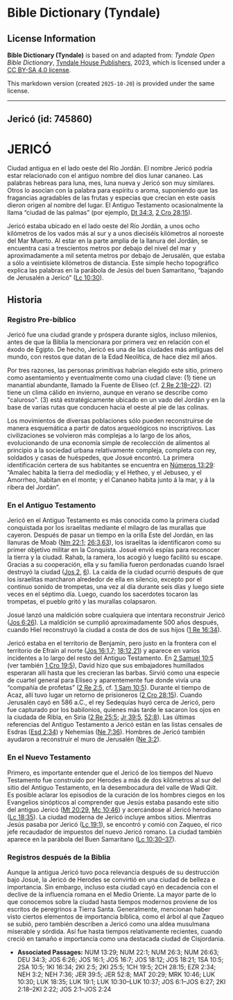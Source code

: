 # Bible Dictionary (Tyndale)

## License Information

**Bible Dictionary (Tyndale)** is based on and adapted from: _Tyndale Open Bible Dictionary_, [Tyndale House Publishers](https://tyndaleopenresources.com/), 2023, which is licensed under a [CC BY-SA 4.0 license](https://creativecommons.org/licenses/by-sa/4.0/legalcode.en).

This markdown version (created `2025-10-20`) is provided under the same license.



--------------------------------

## Jericó (id: 745860)

JERICÓ
======

Ciudad antigua en el lado oeste del Río Jordán. El nombre Jericó podría estar relacionado con el antiguo nombre del dios lunar cananeo. Las palabras hebreas para luna, mes, luna nueva y Jericó son muy similares. Otros lo asocian con la palabra para espíritu o aroma, suponiendo que las fragancias agradables de las frutas y especias que crecían en este oasis dieron origen al nombre del lugar. El Antiguo Testamento ocasionalmente la llama “ciudad de las palmas” (por ejemplo, [Dt 34:3,](https://ref.ly/Deut34:3) [2 Cro 28:15](https://ref.ly/2Chr28:15)).

Jericó estaba ubicado en el lado oeste del Río Jordán, a unos ocho kilómetros de los vados más al sur y a unos dieciséis kilómetros al noroeste del Mar Muerto. Al estar en la parte amplia de la llanura del Jordán, se encuentra casi a trescientos metros por debajo del nivel del mar y aproximadamente a mil setenta metros por debajo de Jerusalén, que estaba a sólo a veintisiete kilómetros de distancia. Este simple hecho topográfico explica las palabras en la parábola de Jesús del buen Samaritano, “bajando de Jerusalén a Jericó” ([Lc 10:30](https://ref.ly/Luke10:30)).

Historia
--------

### Registro Pre\-bíblico

Jericó fue una ciudad grande y próspera durante siglos, incluso milenios, antes de que la Biblia la mencionara por primera vez en relación con el éxodo de Egipto. De hecho, Jericó es una de las ciudades más antiguas del mundo, con restos que datan de la Edad Neolítica, de hace diez mil años.

Por tres razones, las personas primitivas habrían elegido este sitio, primero como asentamiento y eventualmente como una ciudad clave: (1\) tiene un manantial abundante, llamado la Fuente de Eliseo (cf. [2 Re 2:18–22](https://ref.ly/2Kgs2:18-2Kgs2:22)). (2\) tiene un clima cálido en invierno, aunque en verano se describe como "caluroso". (3\) está estratégicamente ubicado en un vado del Jordán y en la base de varias rutas que conducen hacia el oeste al pie de las colinas.

Los movimientos de diversas poblaciones sólo pueden reconstruirse de manera esquemática a partir de datos arqueológicos no inscriptivos. Las civilizaciones se volvieron más complejas a lo largo de los años, evolucionando de una economía simple de recolección de alimentos al principio a la sociedad urbana relativamente compleja, completa con rey, soldados y casas de huéspedes, que Josué encontró. La primera identificación certera de sus habitantes se encuentra en [Números 13:29](https://ref.ly/Num13:29): “Amalec habita la tierra del mediodía; y el Hetheo, y el Jebuseo, y el Amorrheo, habitan en el monte; y el Cananeo habita junto á la mar, y á la ribera del Jordán”.

### En el Antiguo Testamento

Jericó en el Antiguo Testamento es más conocida como la primera ciudad conquistada por los israelitas mediante el milagro de las murallas que cayeron. Después de pasar un tiempo en la orilla Este del Jordán, en las llanuras de Moab ([Nm 22:1;](https://ref.ly/Num22:1) [26:3,63](https://ref.ly/Num26:3,Num26:63)), los israelitas la identificaron como su primer objetivo militar en la Conquista. Josué envió espías para reconocer la tierra y la ciudad. Rahab, la ramera, los acogió y luego facilitó su escape. Gracias a su cooperación, ella y su familia fueron perdonadas cuando Israel destruyó la ciudad ([Jos 2,](https://ref.ly/Josh2:1-Josh2:24) [6](https://ref.ly/Josh6:1-Josh6:27)). La caída de la ciudad ocurrió después de que los israelitas marcharon alrededor de ella en silencio, excepto por el continuo sonido de trompetas, una vez al día durante seis días y luego siete veces en el séptimo día. Luego, cuando los sacerdotes tocaron las trompetas, el pueblo gritó y las murallas colapsaron.

Josué lanzó una maldición sobre cualquiera que intentara reconstruir Jericó ([Jos 6:26](https://ref.ly/Josh6:26)). La maldición se cumplió aproximadamente 500 años después, cuando Hiel reconstruyó la ciudad a costa de dos de sus hijos ([1 Re 16:34](https://ref.ly/1Kgs16:34)).

Jericó estaba en el territorio de Benjamín, pero justo en la frontera con el territorio de Efraín al norte ([Jos 16:1,7;](https://ref.ly/Josh16:1,Josh16:7) [18:12,21](https://ref.ly/Josh18:12,Josh18:21)) y aparece en varios incidentes a lo largo del resto del Antiguo Testamento. En [2 Samuel 10:5](https://ref.ly/2Sam10:5) (ver también [1 Cro 19:5](https://ref.ly/1Chr19:5)), David hizo que sus embajadores humillados esperaran allí hasta que les crecieran las barbas. Sirvió como una especie de cuartel general para Eliseo y aparentemente fue donde vivía una “compañía de profetas” ([2 Re 2:5,](https://ref.ly/2Kgs2:5) cf. [1 Sam 10:5](https://ref.ly/1Sam10:5)). Durante el tiempo de Acaz, allí tuvo lugar un retorno de prisioneros ([2 Cro 28:15](https://ref.ly/2Chr28:15)). Cuando Jerusalén cayó en 586 a.C., el rey Sedequías huyó cerca de Jericó, pero fue capturado por los babilonios, quienes más tarde le sacaron los ojos en la ciudada de Ribla, en Siria ([2 Re 25:5;](https://ref.ly/2Kgs25:5) [Jr 39:5,](https://ref.ly/Jer39:5) [52:8](https://ref.ly/Jer52:8)). Las últimas referencias del Antiguo Testamento a Jericó están en las listas censales de Esdras ([Esd 2:34](https://ref.ly/Ezra2:34)) y Nehemías ([Ne 7:36](https://ref.ly/Neh7:36)). Hombres de Jericó también ayudaron a reconstruir el muro de Jerusalén ([Ne 3:2](https://ref.ly/Neh3:2)).

### En el Nuevo Testamento

Primero, es importante entender que el Jericó de los tiempos del Nuevo Testamento fue construido por Herodes a más de dos kilómetros al sur del sitio del Antiguo Testamento, en la desembocadura del valle de Wadi Qilt. Es posible aclarar los episodios de la curación de los hombres ciegos en los Evangelios sinópticos al comprender que Jesús estaba pasando este sitio del antiguo Jericó ([Mt 20:29,](https://ref.ly/Matt20:29) [Mc 10:46](https://ref.ly/Mark10:46)) y acercándose al Jericó herodiano ([Lc 18:35](https://ref.ly/Luke18:35)). La ciudad moderna de Jericó incluye ambos sitios. Mientras Jesús pasaba por Jericó ([Lc 19:1](https://ref.ly/Luke19:1)), se encontró y comió con Zaqueo, el rico jefe recaudador de impuestos del nuevo Jericó romano. La ciudad también aparece en la parábola del Buen Samaritano ([Lc 10:30–37](https://ref.ly/Luke10:30-Luke10:37)).

### Registros después de la Biblia

Aunque la antigua Jericó tuvo poca relevancia después de su destrucción bajo Josué, la Jericó de Herodes se convirtió en una ciudad de belleza e importancia. Sin embargo, incluso esta ciudad cayó en decadencia con el declive de la influencia romana en el Medio Oriente. La mayor parte de lo que conocemos sobre la ciudad hasta tiempos modernos proviene de los escritos de peregrinos a Tierra Santa. Generalmente, mencionan haber visto ciertos elementos de importancia bíblica, como el árbol al que Zaqueo se subió, pero también describen a Jericó como una aldea musulmana miserable y sórdida. Así fue hasta tiempos relativamente recientes, cuando creció en tamaño e importancia como una destacada ciudad de Cisjordania.

* **Associated Passages:** NUM 13:29; NUM 22:1; NUM 26:3; NUM 26:63; DEU 34:3; JOS 6:26; JOS 16:1; JOS 16:7; JOS 18:12; JOS 18:21; 1SA 10:5; 2SA 10:5; 1KI 16:34; 2KI 2:5; 2KI 25:5; 1CH 19:5; 2CH 28:15; EZR 2:34; NEH 3:2; NEH 7:36; JER 39:5; JER 52:8; MAT 20:29; MRK 10:46; LUK 10:30; LUK 18:35; LUK 19:1; LUK 10:30–LUK 10:37; JOS 6:1–JOS 6:27; 2KI 2:18–2KI 2:22; JOS 2:1–JOS 2:24

